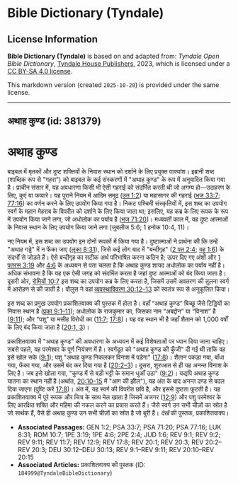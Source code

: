 # Bible Dictionary (Tyndale)

## License Information

**Bible Dictionary (Tyndale)** is based on and adapted from: _Tyndale Open Bible Dictionary_, [Tyndale House Publishers](https://tyndaleopenresources.com/), 2023, which is licensed under a [CC BY-SA 4.0 license](https://creativecommons.org/licenses/by-sa/4.0/legalcode.en).

This markdown version (created `2025-10-20`) is provided under the same license.



--------------------------------

## अथाह कुण्ड (id: 381379)

अथाह कुण्ड
==========

बाइबल में मृतकों और दुष्ट शक्तियों के निवास स्थान को दर्शाने के लिए प्रयुक्त वाक्यांश। इब्रानी शब्द (शाब्दिक रूप से "गहरा") को बाइबल के कई संस्करणों में "अथाह कुण्ड" के रूप में अनुवादित किया गया है। प्राचीन संसार में, यह अवधारणा किसी भी ऐसी गहराई को संदर्भित करती थी जो अगम्य हो—उदाहरण के लिए, कुएं या फव्वारे। यह पुराने नियम में आदिम समुद्र ([उत 1:2](https://ref.ly/Gen1:2)) या महासागर की गहराई ([भज 33:7](https://ref.ly/Ps33:7); [77:16](https://ref.ly/Ps77:16)) का वर्णन करने के लिए उपयोग किया गया है। निकट पश्चिमी संस्कृतियों में, इस शब्द का उपयोग स्वर्ग के महान मेहराब के विपरीत को दर्शाने के लिए किया जाता था; इसलिए, यह कब्र के लिए रूपक के रूप में उपयोग किया जाने लगा, जो अधोलोक का पर्याय है ([भज 71:20](https://ref.ly/Ps71:20))। मध्यवर्ती काल में, यह दुष्ट आत्माओं के निवास स्थान के लिए उपयोग किया जाने लगा (जुबलीज 5:6; 1 हनोक 10:4, 11\)।

नए नियम में, इस शब्द का उपयोग इन दोनों रूपकों में किया गया है। दुष्टात्माओं ने प्रार्थना की कि उन्हें "अथाह गड्ढे" में न फेंका जाए ([लूका 8:31](https://ref.ly/Luke8:31)), जिसे कई लोग बाद में "बन्दीगृह" ([2 पत 2:4](https://ref.ly/2Pet2:4); [यहू 1:6](https://ref.ly/Jude1:6)) के संदर्भों से जोड़ते हैं। ऐसे बन्दीगृह का सटीक अर्थ परिभाषित करना कठिन है; ऊपर दिए गए अंशों और [1 पतरस 3:19](https://ref.ly/1Pet3:19) और [4:6](https://ref.ly/1Pet4:6) के अध्ययन से पता चलता है कि अथाह कुण्ड शायद अधोलोक का पर्याय नहीं है। अधिक संभावना है कि यह एक ऐसी जगह को संदर्भित करता है जहां दुष्ट आत्माओं को बंद किया जाता है। दूसरी ओर, [रोमियों 10:7](https://ref.ly/Rom10:7) इस शब्द का उपयोग कब्र के लिए करता है, जिसमें उसमें अवतरण की तुलना स्वर्ग में आरोहण से की जाती है। पौलुस ने वहां [व्यवस्थाविवरण 30:12–13](https://ref.ly/Deut30:12-Deut30:13) को स्वतंत्र रूप से अनुकूलित किया।

इस शब्द का प्रमुख उपयोग प्रकाशितवाक्य की पुस्तक में होता है। वहाँ “अथाह कुण्ड” बिच्छू जैसे टिड्डियों का निवास स्थान है ([प्रका 9:1–11](https://ref.ly/Rev9:1-Rev9:11)); अधोलोक के राजकुमार का, जिसका नाम “अबद्दोन” या “विनाश” है ([9:11](https://ref.ly/Rev9:11)); और “पशु” या मसीह विरोधी का ([11:7](https://ref.ly/Rev11:7); [17:8](https://ref.ly/Rev17:8))। यह वह स्थान भी है जहाँ शैतान को 1,000 वर्षों के लिए बंद किया जाता है ([20:1, 3](https://ref.ly/Rev20:1,Rev20:3))।

प्रकाशितवाक्य में "अथाह कुण्ड" की अवधारणा के अध्ययन में कई विशेषताओं पर ध्यान दिया जाना चाहिए। सबसे पहले, यह परमेश्वर के पूर्ण नियंत्रण में है। स्वर्गदूत को "अथाह कुण्ड की कुँजी" दी गई थी ताकि वह इसे खोल सके ([9:1](https://ref.ly/Rev9:1)); पशु "अथाह कुण्ड निकलकर विनाश में पड़ेगा" ([17:8](https://ref.ly/Rev17:8))। शैतान पकड़ा गया, बाँधा गया, फेंका गया, और उसमें बंद कर दिया गया है ([20:2–3](https://ref.ly/Rev20:2-Rev20:3))। दूसरा, शुरुआत से ही यह अनन्त विनाश के लिए है। जब इसे खोला गया, "कुण्ड में से बड़ी भट्टी के समान धुआँ उठा" ([9:2](https://ref.ly/Rev9:2))। यद्यपि अथाह कुण्ड यातना का स्थान नहीं है (अर्थात, [20:10–15](https://ref.ly/Rev20:10-Rev20:15) में "आग की झील"), यह अंत के बाद अनन्त दण्ड से बदल दिया जाएगा (पुष्टि करें [17:8](https://ref.ly/Rev17:8))। अंत में, यह स्वर्ग की विपरीत छवि है, और इससे दुष्टता फूटती है। यह प्रकाशितवाक्य में पूरे रूपक और चित्र के साथ मेल खाता है जिसमें अजगर ([12:9](https://ref.ly/Rev12:9)) और पशु परमेश्वर के लिए आरक्षित शक्ति और महिमा की नकल करने का प्रयास करते हैं। जैसे स्वर्ग उन सभी चीज़ों का स्रोत है जो सार्थक हैं, वैसे ही अथाह कुण्ड उन सभी चीज़ों का स्रोत है जो बुरी हैं। *देखें* की पुस्तक, प्रकाशितवाक्य।

* **Associated Passages:** GEN 1:2; PSA 33:7; PSA 71:20; PSA 77:16; LUK 8:31; ROM 10:7; 1PE 3:19; 1PE 4:6; 2PE 2:4; JUD 1:6; REV 9:1; REV 9:2; REV 9:11; REV 11:7; REV 12:9; REV 17:8; REV 20:1; REV 20:3; REV 20:2–REV 20:3; DEU 30:12–DEU 30:13; REV 9:1–REV 9:11; REV 20:10–REV 20:15
* **Associated Articles:** प्रकाशितवाक्य की पुस्तक (ID: `184999@TyndaleBibleDictionary`)

